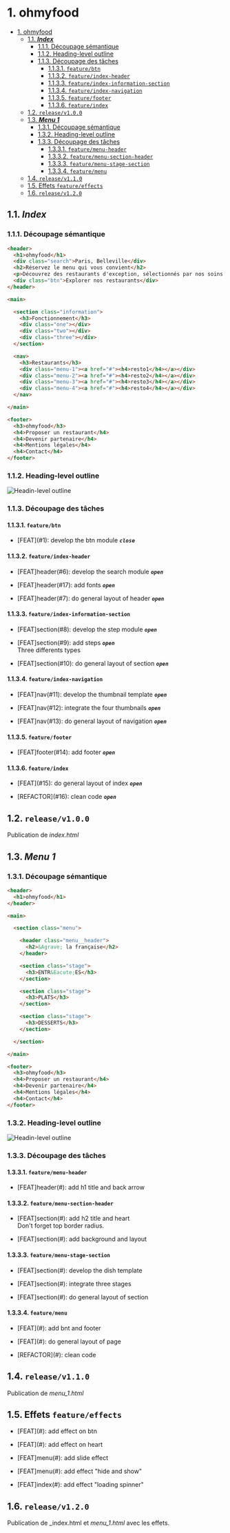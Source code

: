 # 1. ohmyfood

- [1. ohmyfood](#1-ohmyfood)
  - [1.1. ***Index***](#11-index)
    - [1.1.1. Découpage sémantique](#111-découpage-sémantique)
    - [1.1.2. Heading-level outline](#112-heading-level-outline)
    - [1.1.3. Découpage des tâches](#113-découpage-des-tâches)
      - [1.1.3.1. `feature/btn`](#1131-featurebtn)
      - [1.1.3.2. `feature/index-header`](#1132-featureindex-header)
      - [1.1.3.3. `feature/index-information-section`](#1133-featureindex-information-section)
      - [1.1.3.4. `feature/index-navigation`](#1134-featureindex-navigation)
      - [1.1.3.5. `feature/footer`](#1135-featurefooter)
      - [1.1.3.6. `feature/index`](#1136-featureindex)
  - [1.2. `release/v1.0.0`](#12-releasev100)
  - [1.3. ***Menu 1***](#13-menu-1)
    - [1.3.1. Découpage sémantique](#131-découpage-sémantique)
    - [1.3.2. Heading-level outline](#132-heading-level-outline)
    - [1.3.3. Découpage des tâches](#133-découpage-des-tâches)
      - [1.3.3.1. `feature/menu-header`](#1331-featuremenu-header)
      - [1.3.3.2. `feature/menu-section-header`](#1332-featuremenu-section-header)
      - [1.3.3.3. `feature/menu-stage-section`](#1333-featuremenu-stage-section)
      - [1.3.3.4. `feature/menu`](#1334-featuremenu)
  - [1.4. `release/v1.1.0`](#14-releasev110)
  - [1.5. Effets `feature/effects`](#15-effets-featureeffects)
  - [1.6. `release/v1.2.0`](#16-releasev120)

## 1.1. ***Index***

### 1.1.1. Découpage sémantique

```html
<header>
  <h1>ohmyfood</h1>
  <div class="search">Paris, Belleville</div>
  <h2>Réservez le menu qui vous convient</h2>
  <p>Découvrez des restaurants d'exception, sélectionnés par nos soins.</p>
  <div class="btn">Explorer nos restaurants</div>
</header>

<main>

  <section class="information">
    <h3>Fonctionnement</h3>
    <div class="one"></div>
    <div class="two"></div>
    <div class="three"></div>
  </section>

  <nav>
    <h3>Restaurants</h3>
    <div class="menu-1"><a href="#"><h4>resto1</h4></a></div>
    <div class="menu-2"><a href="#"><h4>resto2</h4></a></div>
    <div class="menu-3"><a href="#"><h4>resto3</h4></a></div>
    <div class="menu-4"><a href="#"><h4>resto4</h4></a></div>
  </nav>

</main>

<footer>
  <h3>ohmyfood</h3>
  <h4>Proposer un restaurant</h4>
  <h4>Devenir partenaire</h4>
  <h4>Mentions légales</h4>
  <h4>Contact</h4>
</footer>
```

### 1.1.2. Heading-level outline

![Headin-level outline](supply/hlo-index.png)

### 1.1.3. Découpage des tâches

#### 1.1.3.1. `feature/btn`

- \[FEAT\](#1): develop the btn module ***`close`***

#### 1.1.3.2. `feature/index-header`

- \[FEAT\]header(#6): develop the search module ***`open`***

- \[FEAT\]header(#17): add fonts ***`open`***

- \[FEAT\]header(#7): do general layout of header ***`open`***

#### 1.1.3.3. `feature/index-information-section`

- \[FEAT\]section(#8): develop the step module ***`open`***
  
- \[FEAT\]section(#9): add steps ***`open`***  
  Three differents types

- \[FEAT\]section(#10): do general layout of section ***`open`***

#### 1.1.3.4. `feature/index-navigation`

- \[FEAT\]nav(#11): develop the thumbnail template ***`open`***

- \[FEAT\]nav(#12): integrate the four thumbnails ***`open`***

- \[FEAT\]nav(#13): do general layout of navigation ***`open`***

#### 1.1.3.5. `feature/footer`

- \[FEAT\]footer(#14): add footer ***`open`***

#### 1.1.3.6. `feature/index`

- \[FEAT\](#15): do general layout of index ***`open`***

- \[REFACTOR\](#16): clean code ***`open`***

## 1.2. `release/v1.0.0`

Publication de _index.html_  

## 1.3. ***Menu 1***

### 1.3.1. Découpage sémantique

```html
<header>
  <h1>ohmyfood</h1>
</header>

<main>

  <section class="menu">

    <header class="menu__header">  
      <h2>&Agrave; la française</h2>
    </header>

    <section class="stage">
      <h3>ENTR&Eacute;ES</h3>
    </section>

    <section class="stage">
      <h3>PLATS</h3>
    </section>

    <section class="stage">
      <h3>DESSERTS</h3>
    </section>

  </section>

</main>

<footer>
  <h3>ohmyfood</h3>
  <h4>Proposer un restaurant</h4>
  <h4>Devenir partenaire</h4>
  <h4>Mentions légales</h4>
  <h4>Contact</h4>
</footer>
```

### 1.3.2. Heading-level outline

![Headin-level outline](supply/hlo-menu.png)

### 1.3.3. Découpage des tâches

#### 1.3.3.1. `feature/menu-header`

- \[FEAT\]header(#): add h1 title and back arrow 

#### 1.3.3.2. `feature/menu-section-header`

- \[FEAT\]section(#): add h2 title and heart  
    Don't forget top border radius.

- \[FEAT\]section(#): add background and layout

#### 1.3.3.3. `feature/menu-stage-section`

- \[FEAT\]section(#): develop the dish template

- \[FEAT\]section(#): integrate three stages

- \[FEAT\]section(#): do general layout of section

#### 1.3.3.4. `feature/menu`

- \[FEAT\](#): add bnt and footer

- \[FEAT\](#): do general layout of page

- \[REFACTOR\](#): clean code

## 1.4. `release/v1.1.0`

Publication de _menu_1.html_

## 1.5. Effets `feature/effects`

- \[FEAT\](#): add effect on btn

- \[FEAT\](#): add effect on heart

- \[FEAT\]menu(#): add slide effect

- \[FEAT\]menu(#): add effect "hide and show"

- \[FEAT\]index(#): add effect "loading spinner"

## 1.6. `release/v1.2.0`

Publication de _index.html et _menu_1.html_ avec les effets.